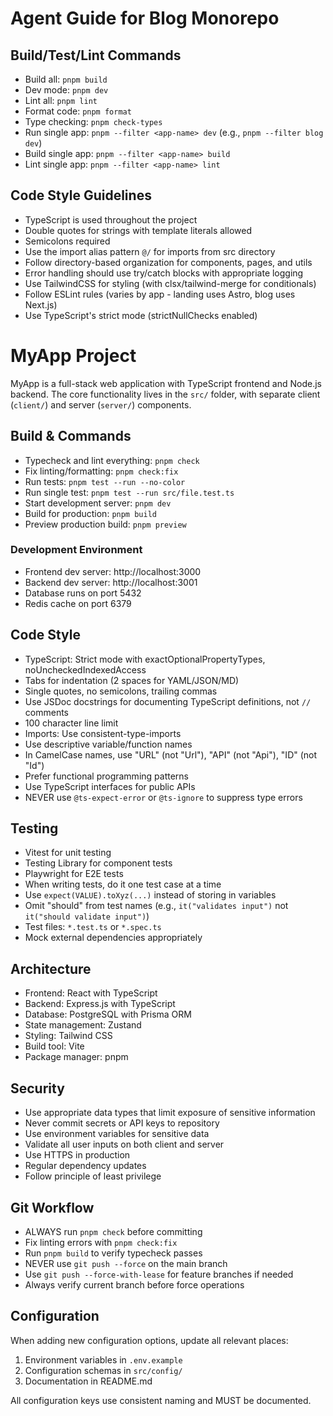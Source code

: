 # Agent Guide for Blog Monorepo

## Build/Test/Lint Commands
- Build all: `pnpm build`
- Dev mode: `pnpm dev`
- Lint all: `pnpm lint`
- Format code: `pnpm format`
- Type checking: `pnpm check-types`
- Run single app: `pnpm --filter <app-name> dev` (e.g., `pnpm --filter blog dev`)
- Build single app: `pnpm --filter <app-name> build`
- Lint single app: `pnpm --filter <app-name> lint`

## Code Style Guidelines
- TypeScript is used throughout the project
- Double quotes for strings with template literals allowed
- Semicolons required
- Use the import alias pattern `@/` for imports from src directory
- Follow directory-based organization for components, pages, and utils
- Error handling should use try/catch blocks with appropriate logging
- Use TailwindCSS for styling (with clsx/tailwind-merge for conditionals)
- Follow ESLint rules (varies by app - landing uses Astro, blog uses Next.js)
- Use TypeScript's strict mode (strictNullChecks enabled) 

# MyApp Project

MyApp is a full-stack web application with TypeScript frontend and Node.js backend.
The core functionality lives in the `src/` folder, with separate client (`client/`)
and server (`server/`) components.

## Build & Commands

- Typecheck and lint everything: `pnpm check`
- Fix linting/formatting: `pnpm check:fix`
- Run tests: `pnpm test --run --no-color`
- Run single test: `pnpm test --run src/file.test.ts`
- Start development server: `pnpm dev`
- Build for production: `pnpm build`
- Preview production build: `pnpm preview`

### Development Environment

- Frontend dev server: http://localhost:3000
- Backend dev server: http://localhost:3001
- Database runs on port 5432
- Redis cache on port 6379

## Code Style

- TypeScript: Strict mode with exactOptionalPropertyTypes, noUncheckedIndexedAccess
- Tabs for indentation (2 spaces for YAML/JSON/MD)
- Single quotes, no semicolons, trailing commas
- Use JSDoc docstrings for documenting TypeScript definitions, not `//` comments
- 100 character line limit
- Imports: Use consistent-type-imports
- Use descriptive variable/function names
- In CamelCase names, use "URL" (not "Url"), "API" (not "Api"), "ID" (not "Id")
- Prefer functional programming patterns
- Use TypeScript interfaces for public APIs
- NEVER use `@ts-expect-error` or `@ts-ignore` to suppress type errors

## Testing

- Vitest for unit testing
- Testing Library for component tests
- Playwright for E2E tests
- When writing tests, do it one test case at a time
- Use `expect(VALUE).toXyz(...)` instead of storing in variables
- Omit "should" from test names (e.g., `it("validates input")` not `it("should validate input")`)
- Test files: `*.test.ts` or `*.spec.ts`
- Mock external dependencies appropriately

## Architecture

- Frontend: React with TypeScript
- Backend: Express.js with TypeScript
- Database: PostgreSQL with Prisma ORM
- State management: Zustand
- Styling: Tailwind CSS
- Build tool: Vite
- Package manager: pnpm

## Security

- Use appropriate data types that limit exposure of sensitive information
- Never commit secrets or API keys to repository
- Use environment variables for sensitive data
- Validate all user inputs on both client and server
- Use HTTPS in production
- Regular dependency updates
- Follow principle of least privilege

## Git Workflow

- ALWAYS run `pnpm check` before committing
- Fix linting errors with `pnpm check:fix`
- Run `pnpm build` to verify typecheck passes
- NEVER use `git push --force` on the main branch
- Use `git push --force-with-lease` for feature branches if needed
- Always verify current branch before force operations

## Configuration

When adding new configuration options, update all relevant places:
1. Environment variables in `.env.example`
2. Configuration schemas in `src/config/`
3. Documentation in README.md

All configuration keys use consistent naming and MUST be documented.